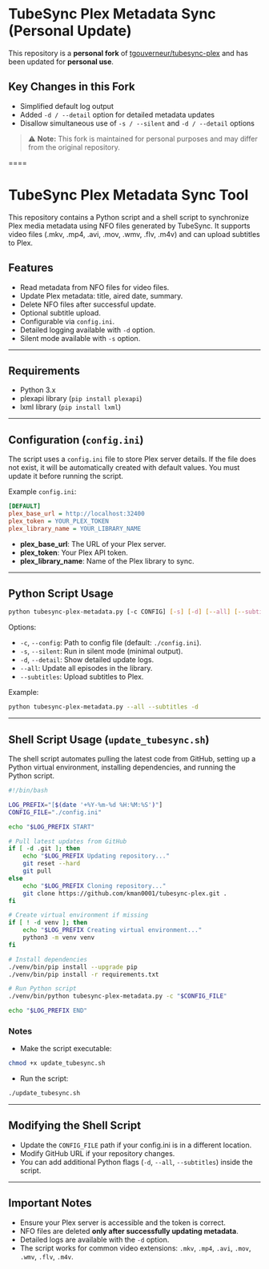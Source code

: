 # TubeSync Plex Metadata Sync (Personal Update)

This repository is a **personal fork** of [tgouverneur/tubesync-plex](https://github.com/tgouverneur/tubesync-plex) and has been updated for **personal use**.

## Key Changes in this Fork
- Simplified default log output
- Added `-d / --detail` option for detailed metadata updates
- Disallow simultaneous use of `-s / --silent` and `-d / --detail` options

> ⚠️ **Note:** This fork is maintained for personal purposes and may differ from the original repository.

====

# TubeSync Plex Metadata Sync Tool

This repository contains a Python script and a shell script to synchronize Plex media metadata using NFO files generated by TubeSync. It supports video files (.mkv, .mp4, .avi, .mov, .wmv, .flv, .m4v) and can upload subtitles to Plex.

## Features

* Read metadata from NFO files for video files.
* Update Plex metadata: title, aired date, summary.
* Delete NFO files after successful update.
* Optional subtitle upload.
* Configurable via `config.ini`.
* Detailed logging available with `-d` option.
* Silent mode available with `-s` option.

---

## Requirements

* Python 3.x
* plexapi library (`pip install plexapi`)
* lxml library (`pip install lxml`)

---

## Configuration (`config.ini`)

The script uses a `config.ini` file to store Plex server details. If the file does not exist, it will be automatically created with default values. You must update it before running the script.

Example `config.ini`:

```ini
[DEFAULT]
plex_base_url = http://localhost:32400
plex_token = YOUR_PLEX_TOKEN
plex_library_name = YOUR_LIBRARY_NAME
```

* **plex\_base\_url**: The URL of your Plex server.
* **plex\_token**: Your Plex API token.
* **plex\_library\_name**: Name of the Plex library to sync.

---

## Python Script Usage

```bash
python tubesync-plex-metadata.py [-c CONFIG] [-s] [-d] [--all] [--subtitles]
```

Options:

* `-c`, `--config`: Path to config file (default: `./config.ini`).
* `-s`, `--silent`: Run in silent mode (minimal output).
* `-d`, `--detail`: Show detailed update logs.
* `--all`: Update all episodes in the library.
* `--subtitles`: Upload subtitles to Plex.

Example:

```bash
python tubesync-plex-metadata.py --all --subtitles -d
```

---

## Shell Script Usage (`update_tubesync.sh`)

The shell script automates pulling the latest code from GitHub, setting up a Python virtual environment, installing dependencies, and running the Python script.

```bash
#!/bin/bash

LOG_PREFIX="[$(date '+%Y-%m-%d %H:%M:%S')"]
CONFIG_FILE="./config.ini"

echo "$LOG_PREFIX START"

# Pull latest updates from GitHub
if [ -d .git ]; then
    echo "$LOG_PREFIX Updating repository..."
    git reset --hard
    git pull
else
    echo "$LOG_PREFIX Cloning repository..."
    git clone https://github.com/kman0001/tubesync-plex.git .
fi

# Create virtual environment if missing
if [ ! -d venv ]; then
    echo "$LOG_PREFIX Creating virtual environment..."
    python3 -m venv venv
fi

# Install dependencies
./venv/bin/pip install --upgrade pip
./venv/bin/pip install -r requirements.txt

# Run Python script
./venv/bin/python tubesync-plex-metadata.py -c "$CONFIG_FILE"

echo "$LOG_PREFIX END"
```

### Notes

* Make the script executable:

```bash
chmod +x update_tubesync.sh
```

* Run the script:

```bash
./update_tubesync.sh
```

---

## Modifying the Shell Script

* Update the `CONFIG_FILE` path if your config.ini is in a different location.
* Modify GitHub URL if your repository changes.
* You can add additional Python flags (`-d`, `--all`, `--subtitles`) inside the script.

---

## Important Notes

* Ensure your Plex server is accessible and the token is correct.
* NFO files are deleted **only after successfully updating metadata**.
* Detailed logs are available with the `-d` option.
* The script works for common video extensions: `.mkv`, `.mp4`, `.avi`, `.mov`, `.wmv`, `.flv`, `.m4v`.


